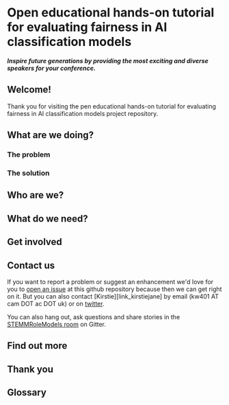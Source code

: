 # Open educational hands-on tutorial for evaluating fairness in AI classification models 

***Inspire future generations by providing the most exciting and diverse speakers for your conference.***

## Welcome!

Thank you for visiting the pen educational hands-on tutorial for evaluating fairness in AI classification models  project repository.

## What are we doing?

### The problem


### The solution


## Who are we?


## What do we need?


## Get involved



## Contact us

If you want to report a problem or suggest an enhancement we'd love for you to [open an issue](../../issues) at this github repository because then we can get right on it. But you can also contact [Kirstie][link_kirstiejane] by email (kw401 AT cam DOT ac DOT uk) or on [twitter](https://twitter.com/kirstie_j).

You can also hang out, ask questions and share stories in the [STEMMRoleModels room](https://gitter.im/KirstieJane/STEMMRoleModels) on Gitter.

## Find out more



## Thank you


## Glossary

